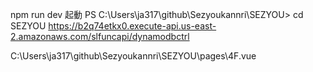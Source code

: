 npm run dev 起動
PS C:\Users\ja317\github\Sezyoukannri\SEZYOU> cd SEZYOU
https://b2q74etkx0.execute-api.us-east-2.amazonaws.com/slfuncapi/dynamodbctrl

C:\Users\ja317\github\Sezyoukannri\SEZYOU\pages\4F.vue


<template>
<div>
  <p>{{filterlist}}</p>
  <p>{{filterlist2}}</p>
</div>
</template>
 
<script>
import axios from 'axios';
 
export default {
 
  data() {
    return {
      items: null,
      filterlist
    }
  },
 
  async mounted() {
    await this.getData();
  },
 
  methods:{
    getData: async function(){
      const result = await axios(
          {
          method:'GET',// GET,POSTなど
          url:'https://b2q74etkx0.execute-api.us-east-2.amazonaws.com/slfuncapi/dynamodbctrl',// APIのURL
          headers:{
            'X-Api-Key':'hx8xubEGea1RYMPawUvfC5pfMgNUefRaaUgVPoym'
          }
          },
          ).then(response => this.items = response.data);
    }
  },
  computed:{
    filterlist:function(){
      return this.items[1]["lock_status"] == "open"?"open":"close";
    },
    filterlist2:function(){
      return this.items[0]["lock_status"] == "open"?"open":"close";
    }  
  }
}
</script>
